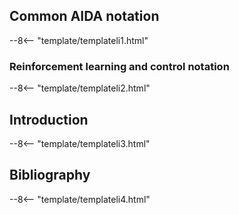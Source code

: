 ## Common AIDA notation
--8<-- "template/templateli1.html"

### Reinforcement learning and control notation
--8<-- "template/templateli2.html"

## Introduction
--8<-- "template/templateli3.html"

## Bibliography
--8<-- "template/templateli4.html"
